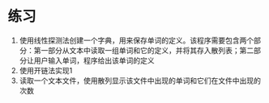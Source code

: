 # 练习

1. 使用线性探测法创建一个字典，用来保存单词的定义。该程序需要包含两个部分：第一部分从文本中读取一组单词和它的定义，并将其存入散列表；第二部分让用户输入单词，程序给出该单词的定义
2. 使用开链法实现1
3. 读取一个文本文件，使用散列显示该文件中出现的单词和它们在文件中出现的次数

